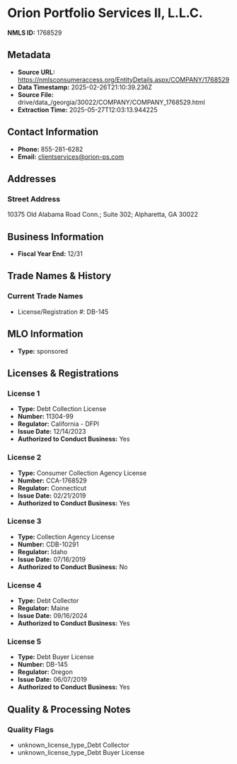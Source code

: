 # Orion Portfolio Services II, L.L.C.

**NMLS ID:** 1768529

## Metadata
- **Source URL:** https://nmlsconsumeraccess.org/EntityDetails.aspx/COMPANY/1768529
- **Data Timestamp:** 2025-02-26T21:10:39.236Z
- **Source File:** drive/data_/georgia/30022/COMPANY/COMPANY_1768529.html
- **Extraction Time:** 2025-05-27T12:03:13.944225

## Contact Information
- **Phone:** 855-281-6282
- **Email:** clientservices@orion-ps.com

## Addresses
### Street Address
10375 Old Alabama Road Conn.; Suite 302; Alpharetta, GA 30022

## Business Information
- **Fiscal Year End:** 12/31

## Trade Names & History
### Current Trade Names
- License/Registration #: DB-145

## MLO Information
- **Type:** sponsored

## Licenses & Registrations

### License 1
- **Type:** Debt Collection License
- **Number:** 11304-99
- **Regulator:** California - DFPI
- **Issue Date:** 12/14/2023
- **Authorized to Conduct Business:** Yes

### License 2
- **Type:** Consumer Collection Agency License
- **Number:** CCA-1768529
- **Regulator:** Connecticut
- **Issue Date:** 02/21/2019
- **Authorized to Conduct Business:** Yes

### License 3
- **Type:** Collection Agency License
- **Number:** CDB-10291
- **Regulator:** Idaho
- **Issue Date:** 07/16/2019
- **Authorized to Conduct Business:** No

### License 4
- **Type:** Debt Collector
- **Regulator:** Maine
- **Issue Date:** 09/16/2024
- **Authorized to Conduct Business:** Yes

### License 5
- **Type:** Debt Buyer License
- **Number:** DB-145
- **Regulator:** Oregon
- **Issue Date:** 06/07/2019
- **Authorized to Conduct Business:** Yes

## Quality & Processing Notes
### Quality Flags
- unknown_license_type_Debt Collector
- unknown_license_type_Debt Buyer License
